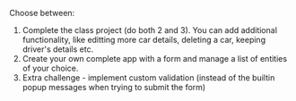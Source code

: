 Choose between:

1. Complete the class project (do both 2 and 3). You can add additional functionality, like editting more car details, deleting a car, keeping driver's details etc.
2. Create your own complete app with a form and manage a list of entities of your choice.
3. Extra challenge - implement custom validation (instead of the builtin popup messages when trying to submit the form)
